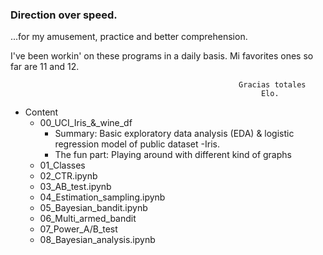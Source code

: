 ### Direction over speed.

...for my amusement, practice and better comprehension.


 I've been workin' on these programs in a daily basis. Mi favorites ones so far are 11 and 12. 

                                                       Gracias totales
                                                            Elo.

- Content
  * 00_UCI_Iris_&_wine_df
  	- Summary: Basic exploratory data analysis (EDA) & logistic regression model of public dataset -Iris.
  	- The fun part: Playing around with different kind of graphs
  * 01_Classes
  * 02_CTR.ipynb
  * 03_AB_test.ipynb
  * 04_Estimation_sampling.ipynb
  * 05_Bayesian_bandit.ipynb
  * 06_Multi_armed_bandit
  * 07_Power_A/B_test
  * 08_Bayesian_analysis.ipynb

